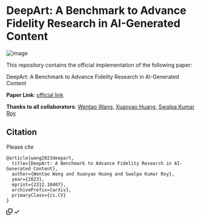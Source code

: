 # DeepArt: A Benchmark to Advance Fidelity Research in AI-Generated Content

![image](https://github.com/rickwang28574/DeepArt/assets/87885188/636942b2-8d06-4b89-9cc0-1eb4c3b0c50f)

This repository contains the official implementation of the following paper:

DeepArt: A Benchmark to Advance Fidelity Research in AI-Generated Content

<strong>Paper Link</strong>: <a href="http://arxiv.org/abs/2312.10407" rel="nofollow">official link</a>

<strong>Thanks to all collaborators</strong>: <a href="https://anywherehope.com" rel="nofollow">Wentao Wang</a>, <a href="" rel="nofollow">Xuanyao Huang</a>, <a href="https://swalpa.github.io/" rel="nofollow">Swalpa Kumar Roy</a>

## Citation
Please cite
<div class="snippet-clipboard-content notranslate position-relative overflow-auto"><pre class="notranslate"><code>@article{wang2023deepart,
  title={DeepArt: A Benchmark to Advance Fidelity Research in AI-Generated Content},
  author={Wentao Wang and Xuanyao Huang and Swalpa Kumar Roy},
  year={2023},
  eprint={2312.10407},
  archivePrefix={arXiv},
  primaryClass={cs.CV}
}
</code></pre><div class="zeroclipboard-container position-absolute right-0 top-0">
    <clipboard-copy aria-label="Copy" class="ClipboardButton btn js-clipboard-copy m-2 p-0 tooltipped-no-delay" data-copy-feedback="Copied!" data-tooltip-direction="w" value="@article{wang2023deepart,
  title={DeepArt: A Benchmark to Advance Fidelity Research in AI-Generated Content},
  author={Wentao Wang and Xuanyao Huang and Swalpa Kumar Roy},
  year={2023},
  eprint={2312.10407},
  archivePrefix={arXiv},
  primaryClass={cs.CV}
}" tabindex="0" role="button" style="display: inherit;">
      <svg aria-hidden="true" height="16" viewBox="0 0 16 16" version="1.1" width="16" data-view-component="true" class="octicon octicon-copy js-clipboard-copy-icon m-2">
    <path d="M0 6.75C0 5.784.784 5 1.75 5h1.5a.75.75 0 0 1 0 1.5h-1.5a.25.25 0 0 0-.25.25v7.5c0 .138.112.25.25.25h7.5a.25.25 0 0 0 .25-.25v-1.5a.75.75 0 0 1 1.5 0v1.5A1.75 1.75 0 0 1 9.25 16h-7.5A1.75 1.75 0 0 1 0 14.25Z"></path><path d="M5 1.75C5 .784 5.784 0 6.75 0h7.5C15.216 0 16 .784 16 1.75v7.5A1.75 1.75 0 0 1 14.25 11h-7.5A1.75 1.75 0 0 1 5 9.25Zm1.75-.25a.25.25 0 0 0-.25.25v7.5c0 .138.112.25.25.25h7.5a.25.25 0 0 0 .25-.25v-7.5a.25.25 0 0 0-.25-.25Z"></path>
</svg>
      <svg aria-hidden="true" height="16" viewBox="0 0 16 16" version="1.1" width="16" data-view-component="true" class="octicon octicon-check js-clipboard-check-icon color-fg-success d-none m-2">
    <path d="M13.78 4.22a.75.75 0 0 1 0 1.06l-7.25 7.25a.75.75 0 0 1-1.06 0L2.22 9.28a.751.751 0 0 1 .018-1.042.751.751 0 0 1 1.042-.018L6 10.94l6.72-6.72a.75.75 0 0 1 1.06 0Z"></path>
</svg>
    </clipboard-copy>
  </div></div>
